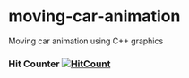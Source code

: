# moving-car-animation
Moving car animation using C++ graphics


### Hit Counter  [![HitCount](http://hits.dwyl.com/samihan25/Moving-car-animation.svg)](http://hits.dwyl.com/samihan25/Moving-car-animation)

